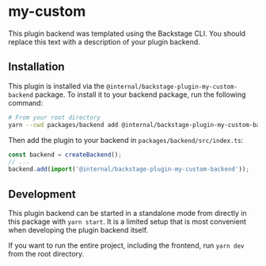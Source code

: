# my-custom

This plugin backend was templated using the Backstage CLI. You should replace this text with a description of your plugin backend.

## Installation

This plugin is installed via the `@internal/backstage-plugin-my-custom-backend` package. To install it to your backend package, run the following command:

```bash
# From your root directory
yarn --cwd packages/backend add @internal/backstage-plugin-my-custom-backend
```

Then add the plugin to your backend in `packages/backend/src/index.ts`:

```ts
const backend = createBackend();
// ...
backend.add(import('@internal/backstage-plugin-my-custom-backend'));
```

## Development

This plugin backend can be started in a standalone mode from directly in this
package with `yarn start`. It is a limited setup that is most convenient when
developing the plugin backend itself.

If you want to run the entire project, including the frontend, run `yarn dev` from the root directory.
